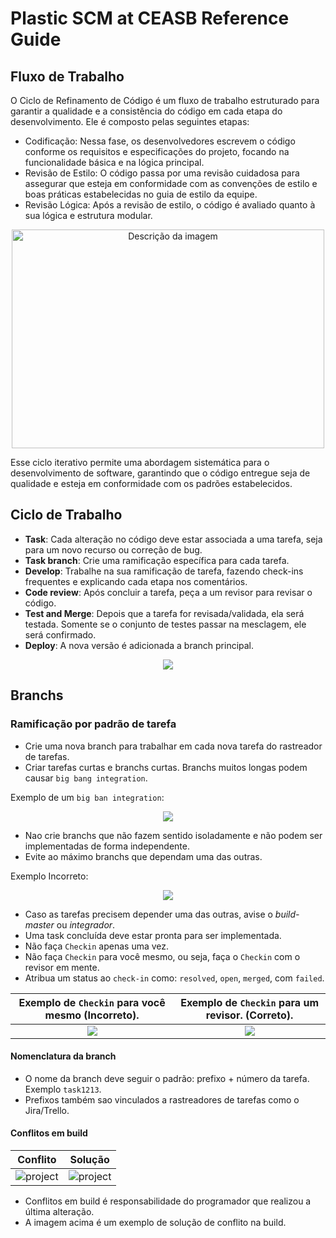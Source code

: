 # Plastic SCM at CEASB Reference Guide

## Fluxo de Trabalho

O Ciclo de Refinamento de Código é um fluxo de trabalho estruturado para garantir a qualidade e a 
consistência do código em cada etapa do desenvolvimento. Ele é composto pelas seguintes etapas:

*   Codificação: Nessa fase, os desenvolvedores escrevem o código conforme os
requisitos e especificações do projeto, focando na funcionalidade básica e na lógica principal.
*   Revisão de Estilo: O código passa por uma revisão cuidadosa para assegurar que esteja em
conformidade com as convenções de estilo e boas práticas estabelecidas no guia de estilo da equipe.
*   Revisão Lógica: Após a revisão de estilo, o código é avaliado quanto à sua lógica e estrutura modular.

<div align="center">
<img src="https://github.com/user-attachments/assets/bcca3fbe-b42c-45da-b626-c8addf1ec087" alt="Descrição da imagem" width="500" height="350">
</div>

Esse ciclo iterativo permite uma abordagem sistemática para o desenvolvimento de software, garantindo que o código entregue seja de qualidade e esteja em conformidade com os padrões estabelecidos.


## Ciclo de Trabalho

*   **Task**: Cada alteração no código deve estar associada a uma tarefa, seja para um novo recurso ou correção de bug.
*   **Task branch**: Crie uma ramificação específica para cada tarefa.
*   **Develop**: Trabalhe na sua ramificação de tarefa, fazendo check-ins frequentes e explicando cada etapa nos comentários.
*   **Code review**: Após concluir a tarefa, peça a um revisor para revisar o código.
*   **Test and Merge**: Depois que a tarefa for revisada/validada, ela será testada. Somente se o conjunto de testes passar na mesclagem, ele será confirmado.
*   **Deploy**: A nova versão é adicionada a branch principal.

<div align="center">
  <img src="https://github.com/user-attachments/assets/8a91a344-55f8-405f-991b-b3b014fa94ac">
</div>

## Branchs

### Ramificação por padrão de tarefa

*   Crie uma nova branch para trabalhar em cada nova tarefa do rastreador de tarefas.
*   Criar tarefas curtas e branchs curtas. Branchs muitos longas podem causar `big bang integration`.

Exemplo de um `big ban integration`:
<div align="center">
  <img src="https://github.com/user-attachments/assets/390f6435-c675-418b-a802-da5f24f82ed1">
</div>

*   Nao crie branchs que não fazem sentido isoladamente e não podem ser implementadas de forma independente.
*   Evite ao máximo branchs que dependam uma das outras.

Exemplo Incorreto:
<div align="center">
  <img src="https://github.com/user-attachments/assets/a4ad5b68-ab6a-4367-8d22-9cbb3d389d80">
</div>

*   Caso as tarefas precisem depender uma das outras, avise o _build-master_ ou _integrador_.
*   Uma task concluída deve estar pronta para ser implementada.
*   Não faça `Checkin` apenas uma vez.
*   Não faça `Checkin` para você mesmo, ou seja, faça o `Checkin` com o revisor em mente.
*   Atribua um status ao `check-in` como: `resolved`, `open`, `merged`, com `failed`.

| Exemplo de `Checkin` para você mesmo (**Incorreto**). | Exemplo de `Checkin` para um revisor. (**Correto**). |
| :----: | :----: |
| <img src="https://github.com/user-attachments/assets/d1c25faa-1db7-480a-b34e-41ba1a811c05"/> | <img src="https://github.com/user-attachments/assets/5bfded91-09b4-4e86-98be-5a78614866a8" /> |

#### Nomenclatura da branch

*   O nome da branch deve seguir o padrão: prefixo + número da tarefa. Exemplo `task1213`.
*   Prefixos também sao vinculados a rastreadores de tarefas como o Jira/Trello.

#### Conflitos em build

| Conflito | Solução |
| :----: | :----: |
| <img src="https://github.com/user-attachments/assets/bc85e496-9943-4b1e-9382-cb7ae04c7710" alt="project"/> | <img src="https://github.com/user-attachments/assets/6f73c544-f85b-4ecf-8a4c-1d8701a58970" alt="project"/> |

*   Conflitos em build é responsabilidade do programador que realizou a última alteração.
*   A imagem acima é um exemplo de solução de conflito na build.
